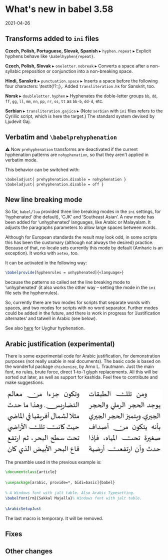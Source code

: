 # What's new in babel 3.58

2021-04-26

## Transforms added to `ini` files

**Czech, Polish, Portuguese, Slovak, Spanish** ▸ `hyphen.repeat` ▸ Explicit hyphens behave like `\babelhyphen{repeat}`.

**Czech, Polish, Slovak** ▸  `oneletter.nobreak` ▸ Converts a space after a non-syllabic preposition or conjunction into a non-breaking space.

**Hindi, Sanskrit** ▸ `punctuation.space` ▸ Inserts a space before the following
four characters: \textit{!?:;}\,. Added `transliteration.hk` for
Sanskrit, too.

**Norsk** ▸ `doubleletter.hyphen` ▸ Hyphenates the doble-letter groups `bb`, `dd`, `ff`, `gg`, `ll`, `mm`, `nn`, `pp`, `rr`, `ss`, `tt` as `bb-b`, `dd-d`, etc.

**Serbian** ▸ `transliteration.gajica` ▸ (Note `serbian` with `ini` files refers to the Cyrillic script, which is here the target.) The standard system devised by Ljudevit Gaj. 

## Verbatim and `\babelprehyphenation`

⚠ Now `prehyphenation` transforms are deactivated if the current
hyphenation patterns are `nohyphenation`, so that they aren't applied
in verbatim mode.

This behavior can be switched with:
```
\babeladjust{ prehyphenation.disable = nohyphenation }
\babeladjust{ prehyphenation.disable = off }
```

## New line breaking mode

So far, `babel/lua` provided three line breaking modes in the `ini`
settings, for ‘hyphenated’ (the default), ‘CJK’ and ‘Southeast Asian’. A
new mode has been added for ‘unhyphenated’ languages, like Arabic or
Malayalam. It adjusts the paragraphs parameters to allow large spaces
between words.

Although for European standards the result may look odd, in some
scripts this has been the customary (although not always the desired)
practice. Because of that, no locale sets currently this mode by
default (Amharic is an exception). It works with `xetex`, too.

It can be activated in the following way:
```tex
\babelprovide[hyphenrules = unhyphenated]{<language>}
```
because the patterns so called set the line breaking mode to
‘unhyphenated’ (it also works the other way – setting the mode in the
`ini` file sets the hyphenrules).

So, currently there are two modes for scripts that separate words with
spaces, and two modes for scripts with no word separator. Further modes
could be added in the future, and there is work in progress for
‘Justification alternates’ and tatwell in Arabic (see below).

See also [here](whats-new-in-babel-3.57.md) for Uyghur hyphenation.

## Arabic justification (experimental)

There is some experimental code for Arabic justification, for
demonstration purposes (not really usable in real documents). The basic
code is based on the wonderful package `chickenize`, by Arno L.
Trautmann. Just the main font, no rules, brute force, direct 1-to-1
glyph replacements. All this will be sorted out later, as well as
support for kashida. Feel free to contribute and make suggestions.

![Arabic-justify](../media/arabic-justification.png)

The preamble used in the previous example is:
```tex
\documentclass{article}

\usepackage[arabic, provide=*, bidi=basic]{babel}

% A Windows font with jalt table. Also Arabic Typesetting.
\babelfont{rm}{Sakkal Majalla}% Windows font with jalt table.

\ArabicSetupJust
```
The last macro is temporary. It will be removed.

## Fixes

## Other changes
